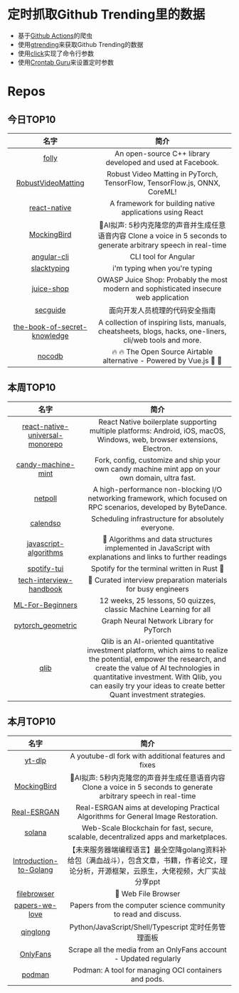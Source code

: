 # 定时抓取Github Trending里的数据
* 基于[Github Actions](https://docs.github.com/en/actions)的爬虫
* 使用[gtrending](https://github.com/hedythedev/gtrending)来获取Github Trending的数据
* 使用[click](https://github.com/pallets/click)实现了命令行参数
* 使用[Crontab Guru](https://crontab.guru/)来设置定时参数

# Repos
## 今日TOP10 
<!-- START OF DAILY_TOP10_REPOS -->
| 名字 | 简介 |
| :----: | :----: |
| [folly](https://github.com/facebook/folly) | An open-source C++ library developed and used at Facebook. |
| [RobustVideoMatting](https://github.com/PeterL1n/RobustVideoMatting) | Robust Video Matting in PyTorch, TensorFlow, TensorFlow.js, ONNX, CoreML! |
| [react-native](https://github.com/facebook/react-native) | A framework for building native applications using React |
| [MockingBird](https://github.com/babysor/MockingBird) | 🚀AI拟声: 5秒内克隆您的声音并生成任意语音内容 Clone a voice in 5 seconds to generate arbitrary speech in real-time |
| [angular-cli](https://github.com/angular/angular-cli) | CLI tool for Angular |
| [slacktyping](https://github.com/will/slacktyping) | i'm typing when you're typing |
| [juice-shop](https://github.com/juice-shop/juice-shop) | OWASP Juice Shop: Probably the most modern and sophisticated insecure web application |
| [secguide](https://github.com/Tencent/secguide) | 面向开发人员梳理的代码安全指南 |
| [the-book-of-secret-knowledge](https://github.com/trimstray/the-book-of-secret-knowledge) | A collection of inspiring lists, manuals, cheatsheets, blogs, hacks, one-liners, cli/web tools and more. |
| [nocodb](https://github.com/nocodb/nocodb) | 🔥 🔥 The Open Source Airtable alternative - Powered by Vue.js 🚀 🚀 |
<!-- END OF DAILY_TOP10_REPOS -->

## 本周TOP10
<!-- START OF WEEKLY_TOP10_REPOS -->
| 名字 | 简介 |
| :----: | :----: |
| [react-native-universal-monorepo](https://github.com/mmazzarolo/react-native-universal-monorepo) | React Native boilerplate supporting multiple platforms: Android, iOS, macOS, Windows, web, browser extensions, Electron. |
| [candy-machine-mint](https://github.com/exiled-apes/candy-machine-mint) | Fork, config, customize and ship your own candy machine mint app on your own domain, ultra fast. |
| [netpoll](https://github.com/cloudwego/netpoll) | A high-performance non-blocking I/O networking framework, which focused on RPC scenarios, developed by ByteDance. |
| [calendso](https://github.com/calendso/calendso) | Scheduling infrastructure for absolutely everyone. |
| [javascript-algorithms](https://github.com/trekhleb/javascript-algorithms) | 📝 Algorithms and data structures implemented in JavaScript with explanations and links to further readings |
| [spotify-tui](https://github.com/Rigellute/spotify-tui) | Spotify for the terminal written in Rust 🚀 |
| [tech-interview-handbook](https://github.com/yangshun/tech-interview-handbook) | 💯 Curated interview preparation materials for busy engineers |
| [ML-For-Beginners](https://github.com/microsoft/ML-For-Beginners) | 12 weeks, 25 lessons, 50 quizzes, classic Machine Learning for all |
| [pytorch_geometric](https://github.com/pyg-team/pytorch_geometric) | Graph Neural Network Library for PyTorch |
| [qlib](https://github.com/microsoft/qlib) | Qlib is an AI-oriented quantitative investment platform, which aims to realize the potential, empower the research, and create the value of AI technologies in quantitative investment. With Qlib, you can easily try your ideas to create better Quant investment strategies. |
<!-- END OF WEEKLY_TOP10_REPOS -->

## 本月TOP10
<!-- START OF MONTHLY_TOP10_REPOS -->
| 名字 | 简介 |
| :----: | :----: |
| [yt-dlp](https://github.com/yt-dlp/yt-dlp) | A youtube-dl fork with additional features and fixes |
| [MockingBird](https://github.com/babysor/MockingBird) | 🚀AI拟声: 5秒内克隆您的声音并生成任意语音内容 Clone a voice in 5 seconds to generate arbitrary speech in real-time |
| [Real-ESRGAN](https://github.com/xinntao/Real-ESRGAN) | Real-ESRGAN aims at developing Practical Algorithms for General Image Restoration. |
| [solana](https://github.com/solana-labs/solana) | Web-Scale Blockchain for fast, secure, scalable, decentralized apps and marketplaces. |
| [Introduction-to-Golang](https://github.com/0voice/Introduction-to-Golang) | 【未来服务器端编程语言】最全空降golang资料补给包（满血战斗），包含文章，书籍，作者论文，理论分析，开源框架，云原生，大佬视频，大厂实战分享ppt |
| [filebrowser](https://github.com/filebrowser/filebrowser) | 📂 Web File Browser |
| [papers-we-love](https://github.com/papers-we-love/papers-we-love) | Papers from the computer science community to read and discuss. |
| [qinglong](https://github.com/whyour/qinglong) | Python/JavaScript/Shell/Typescript 定时任务管理面板 |
| [OnlyFans](https://github.com/DIGITALCRIMINAL/OnlyFans) | Scrape all the media from an OnlyFans account - Updated regularly |
| [podman](https://github.com/containers/podman) | Podman: A tool for managing OCI containers and pods. |
<!-- END OF MONTHLY_TOP10_REPOS -->
